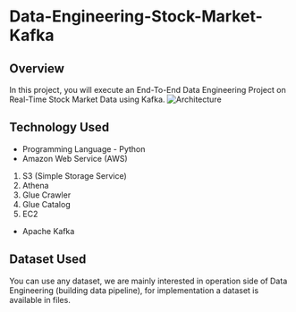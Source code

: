 # Data-Engineering-Stock-Market-Kafka

## Overview
In this project, you will execute an End-To-End Data Engineering Project on Real-Time Stock Market Data using Kafka.
![Architecture](https://github.com/user-attachments/assets/e1341f8b-5875-4937-8e40-0e1c0974b424)

## Technology Used
- Programming Language - Python
- Amazon Web Service (AWS)
1. S3 (Simple Storage Service)
2. Athena
3. Glue Crawler
4. Glue Catalog
5. EC2
- Apache Kafka


## Dataset Used
You can use any dataset, we are mainly interested in operation side of Data Engineering (building data pipeline), for implementation a dataset is available in files.
